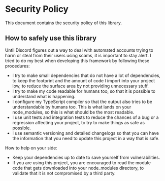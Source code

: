 # Security Policy

This document contains the security policy of this library.

## How to safely use this library

Until Discord figures out a way to deal with automated accounts trying to harm
or steal from their users using scams, it is important to stay alert. I tried
to do my best when developing this framework by following these procedures:

* I try to make small dependencies that do not have a lot of dependencies, to
  keep the footprint and the amount of code I import into your project low,
  to reduce the surface area by not providing unnecessary stuff.
* I try to make my code readable for humans too, so that it is possible to
  understand what is happening.
* I configure my TypeScript compiler so that the output also tries to be
  understandable by humans too. This is what lands on your node_modules,
  so this is what should be the most readable.
* I use unit tests and integration tests to reduce the chances of a bug or
  a regression affecting your project, to try to make things as safe as
  possible.
* I use semantic versioning and detailed changelogs so that you can have the
  information that you need to update this project in a way that is safe.

How to help on your side:

* Keep your dependencies up to date to save yourself from vulnerabilities.
* If you are using this project, you are encouraged to read the module code
  that gets downloaded into your node_modules directory, to validate that
  it is not compromised by a third party.
